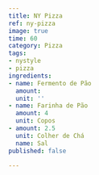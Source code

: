 ```yaml
---
title: NY Pizza
ref: ny-pizza
image: true
time: 60
category: Pizza
tags:
- nystyle
- pizza
ingredients:
- name: Fermento de Pão
  amount: 
  unit: ''
- name: Farinha de Pão
  amount: 4
  unit: Copos
- amount: 2.5
  unit: Colher de Chá
  name: Sal
published: false

---
```

